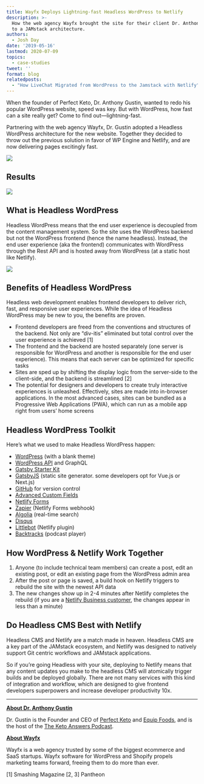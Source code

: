 ```yaml
---
title: Wayfx Deploys Lightning-fast Headless WordPress to Netlify
description: >-
  How the web agency Wayfx brought the site for their client Dr. Anthony Gustin
  to a JAMstack architecture.
authors:
  - Josh Day
date: '2019-05-16'
lastmod: 2020-07-09
topics:
  - case-studies
tweet: ''
format: blog
relatedposts:
  - "How LiveChat Migrated from WordPress to the Jamstack with Netlify"
---
```

When the founder of Perfect Keto, Dr. Anthony Gustin, wanted to redo his popular WordPress website, speed was key. But with WordPress, how fast can a site really get? Come to find out—lightning-fast.

Partnering with the web agency Wayfx, Dr. Gustin adopted a Headless WordPress architecture for the new website. Together they decided to throw out the previous solution in favor of WP Engine and Netlify, and are now delivering pages excitingly fast.

![](/img/blog/keto-site.png)

## Results

![](/img/blog/speed-graphic.png)

## What is Headless WordPress

Headless WordPress means that the end user experience is decoupled from the content management system. So the site uses the WordPress backend but not the WordPress frontend (hence the name headless). Instead, the end user experience (aka the frontend) communicates with WordPress through the Rest API and is hosted away from WordPress (at a static host like Netlify).

![](/img/blog/keto-site-cms.png)

## Benefits of Headless WordPress

Headless web development enables frontend developers to deliver rich, fast, and responsive user experiences. While the idea of Headless WordPress may be new to you, the benefits are proven.

* Frontend developers are freed from the conventions and structures of the backend. Not only are “div-itis” eliminated but total control over the user experience is achieved \[1]
* The frontend and the backend are hosted separately (one server is responsible for WordPress and another is responsible for the end user experience). This means that each server can be optimized for specific tasks 
* Sites are sped up by shifting the display logic from the server-side to the client-side, and the backend is streamlined \[2]
* The potential for designers and developers to create truly interactive experiences is unleashed. Effectively, sites are made into in-browser applications. In the most advanced cases, sites can be bundled as a Progressive Web Applications (PWA), which can run as a mobile app right from users’ home screens

## Headless WordPress Toolkit

Here’s what we used to make Headless WordPress happen:

* [Word](https://wordpress.org/)[P](https://wordpress.org/)[ress](https://wordpress.org/) (with a blank theme) 
* [WordPress API](https://developer.wordpress.org/rest-api/) and GraphQL
* [Gatsby Starter Kit](https://github.com/GatsbyCentral/gatsby-starter-wordpress)
* [GatsbyJS](https://www.gatsbyjs.org/) (static site generator. some developers opt for Vue.js or Next.js) 
* [GitHub](https://github.com/) for version control
* [Advanced Custom Fields](https://www.advancedcustomfields.com/)
* [Netlify Forms](https://www.netlify.com/docs/form-handling/)
* [Zapier](https://zapier.com/) (Netlify Forms webhook)
* [Algolia](https://www.algolia.com/) (real-time search)
* [Disqus](https://disqus.com/)
* [Littlebot](https://github.com/justinwhall/littlebot-netlify) (Netlify plugin)
* [Backtracks](https://backtracks.fm/) (podcast player)

## How WordPress & Netlify Work Together

1. Anyone (to include technical team members) can create a post, edit an existing post, or edit an existing page from the WordPress admin area
2. After the post or page is saved, a build hook on Netlify triggers to rebuild the site with the newest API data
3. The new changes show up in 2-4 minutes after Netlify completes the rebuild (if you are a [Netlify Business customer](https://www.netlify.com/pricing/), the changes appear in less than a minute)

## Do Headless CMS Best with Netlify

Headless CMS and Netlify are a match made in heaven. Headless CMS are a key part of the JAMstack ecosystem, and Netlify was designed to natively support Git centric workflows and JAMstack applications.

So if you’re going Headless with your site, deploying to Netlify means that any content updates you make to the headless CMS will atomically trigger builds and be deployed globally. There are not many services with this kind of integration and workflow, which are designed to give frontend developers superpowers and increase developer productivity 10x.

- - -

**[About Dr. Anthony Gustin](https://perfectketo.com/)**

Dr. Gustin is the Founder and CEO of [Perfect Keto](https://perfectketo.com/) and [Equip Foods](https://www.equipfoods.com/), and is the host of the [The Keto Answers Podcast](https://www.stitcher.com/podcast/dr-anthony-gustin-founder-of-perfect-keto-functional-medicine/keto-answers-podcast-low-carb-lifestyle-ketogenic-diet-nutrition).

**[About Wayfx](https://wayfx.com)**

Wayfx is a web agency trusted by some of the biggest ecommerce and SaaS startups. Wayfx software for WordPress and Shopify propels marketing teams forward, freeing them to do more than ever.

\[1] Smashing Magazine \[2, 3] Pantheon
